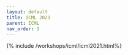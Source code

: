 ```yaml
---
layout: default
title: ICML 2021
parent: ICML
nav_order: 3
---
```


{% include /workshops/icml/icml2021.html%} 